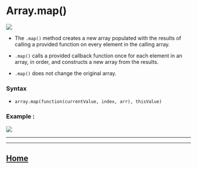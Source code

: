 # Array.map()

<img src ="https://i.morioh.com/2020/04/03/a260c74e0066.jpg">

* The `.map()` method creates a new array populated with the results of calling a provided function on every element in the calling array.

* `.map()` calls a provided callback function once for each element in an array, in order, and constructs a new array from the results.
* `.map()` does not change the original array.
### Syntax 
* `array.map(function(currentValue, index, arr), thisValue)`
### Example :
<img src ="https://miro.medium.com/max/2264/1*q8TjnvO8M_DpNypAJvS3Ag.png">

*****************************************************************

 
*****************************************************************

## [ Home ](https://reem-alqurm.github.io/ReadingNotes/)